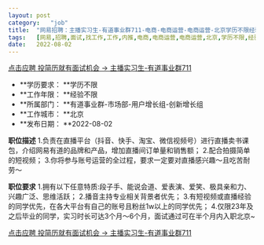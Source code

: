 ```yaml
---
layout:	post
category:	"job"
title:	"网易招聘：主播实习生-有道事业群711-电商-电商运营-电商运营-北京学历不限经验不限"
tags:	[网易,招聘,面试,找工作,工作,内推,电商,电商运营,电商运营,北京,学历不限,经验不限]
date:	2022-08-02
---
```


[点击应聘 投简历就有面试机会 -> 主播实习生-有道事业群711](http://mobile.bole.netease.com/bole/boleDetail?id=42017&employeeId=346f03c3cda5f04c&key=all)



- **学历要求： **学历不限
- **工作年限： **经验不限
- **所属部门： **有道事业群-市场部-用户增长组-创新增长组
- **工作城市： **北京
- **发布日期： **2022-08-02



**职位描述**
1.负责在直播平台（抖音、快手、淘宝、微信视频号）进行直播卖书课包，介绍网易有道的品牌和产品，增加直播间订单量和销售额；
2.配合拍摄简单的短视频；
3.你将参与账号运营的全过程，要求一定要对直播感兴趣～且吃苦耐劳～



**职位要求**
1.拥有以下任意特质:段子手、能说会道、爱表演、爱笑、极具亲和力、兴趣广泛、思维活跃；
2.播音主持专业相关背景者优先；
3.有短视频或直播经验的同学优先，在各大平台有自己的账号且粉丝1w以上的同学优先；
4.仅限23年及之后毕业的同学，实习时长可达3个月～6个月，面试通过可在半个月内入职北京~



[点击应聘 投简历就有面试机会 -> 主播实习生-有道事业群711](http://mobile.bole.netease.com/bole/boleDetail?id=42017&employeeId=346f03c3cda5f04c&key=all)